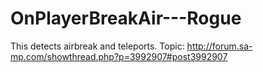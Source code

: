 # OnPlayerBreakAir---Rogue
This detects airbreak and teleports.
Topic: http://forum.sa-mp.com/showthread.php?p=3992907#post3992907
